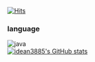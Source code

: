 [![Hits](https://hits.seeyoufarm.com/api/count/incr/badge.svg?url=https%3A%2F%2Fgithub.com%2Fidean3885&count_bg=%2379C83D&title_bg=%23555555&icon=&icon_color=%23E7E7E7&title=hits&edge_flat=false)](https://hits.seeyoufarm.com)

### language
![java](https://shields.io/badge/Java-junior-green?style=plastic&logo=Java)   
[![idean3885's GitHub stats](https://github-readme-stats.vercel.app/api?username=idean3885)](https://github.com/anuraghazra/github-readme-stats)
